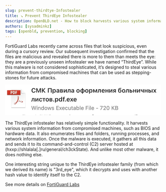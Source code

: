 ```yaml
---
slug: prevent-thirdtye-Infostealer
title: ↘ Prevent ThirdEye Infostealer
description: OpenBLD.net - How to block harvests various system information from compromised machines
authors: [sysadminkz]
tags: [openbld, prevention, blocking]
---
```


FortiGuard Labs recently came across files that look suspicious, even during a cursory review. 
Our subsequent investigation confirmed that the files are malicious and revealed there is more to them 
than meets the eye: they are a previously unseen infostealer we have named “ThirdEye”. While this malware 
is not considered sophisticated, it’s designed to steal various information from compromised machines that 
can be used as stepping-stones for future attacks.

![Prevent ThirdEye Infostealer](figure-thirdtye-Infostealer.png)

The ThirdEye infostealer has relatively simple functionality. It harvests various system information from 
compromised machines, such as BIOS and hardware data. It also enumerates files and folders, running processes, 
and network information. Once the malware is executed, it gathers all this data and sends it to its command-and-control 
(C2) server hosted at (hxxp://shlalala[.]ru/general/ch3ckState). And unlike most other malware, it does nothing else.

One interesting string unique to the ThirdEye infostealer family (from which we derived its name) is "3rd_eye", which it 
decrypts and uses with another hash value to identify itself to the C2.

See more details on [FortiGuard Labs](https://www.fortinet.com/blog/threat-research/new-fast-developing-thirdeye-infostealer-pries-open-system-information)
